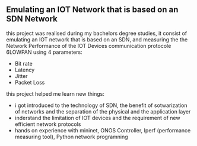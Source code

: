 ## Emulating an IOT Network that is based on an SDN Network
this project was realised during my bachelors degree studies, it consist of emulating an IOT network that is based on an SDN, and measuring the the Network Performance of the IOT Devices communication protocole 6LOWPAN using 4 parameters: 
<ul>
    <li>Bit rate </li>
    <li>Latency </li>
    <li>Jitter</li>
    <li>Packet Loss</li>
</ul>
this project helped me learn new things: 
<ul>
    <li>i got introduced to the technology of SDN, the benefit of sotwarization of networks and the separation of the physical and the application layer</li>
    <li>inderstand the limitation of IOT devices and the requirement of new efficient network protocols</li>
    <li>hands on experience with mininet, ONOS Controller, Iperf (performance measuring tool), Python network programning</li>
</ul>

